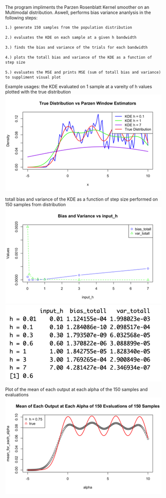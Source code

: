   The program impliments the Parzen Rosenblatt Kernel smoother on an Multimodal distribution. 
  Aswell, performs bias variance ananlysis in the following steps: 
  
    1.) generate 150 samples from the population distribution 
    
    2.) evaluates the KDE on each sample at a given h bandwidth 
    
    3.) finds the bias and variance of the trials for each bandwidth 
    
    4.) plots the totall bias and variance of the KDE as a function of step size 
    
    5.) evaluates the MSE and prints MSE (sum of totall bias and variance) to suppliment visual plot 


  Example usages:
  the KDE evaluated on 1 sample at a vareity of h values plotted with the true distribution
![alt text](https://github.com/Jacob-J-Richards/R_Parzen-Rosenblatt-KDE-with-optimal-bandwidth-analysis-/blob/main/better.png)

  totall bias and variance of the KDE as a function of step size performed on 150 samples from distribution 
![alt text](https://github.com/Jacob-J-Richards/R_Parzen-Rosenblatt-KDE-with-optimal-bandwidth-analysis-/blob/main/better2.png)
![alt text](https://github.com/Jacob-J-Richards/R_Parzen-Rosenblatt-KDE-with-optimal-bandwidth-analysis-/blob/main/better3.png)


  Plot of the mean of each output at each alpha of the 150 samples and evaluations  
![alt text](https://github.com/Jacob-J-Richards/R_Parzen-Rosenblatt-KDE-with-optimal-bandwidth-analysis-/blob/main/better5.png)

